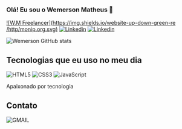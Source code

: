 ### Olá! Eu sou o Wemerson Matheus 👋

[![W.M Freelancer](https://img.shields.io/website-up-down-green-re /http/monip.org.svg)](https://wm-freelancer.vercel.app/)
[![Linkedin](https://img.shields.io/badge/LinkedIn-0077B5?style=for-the-badge&logo=linkedin&logoColor=white)](http://www.linkedin.com/in/wemerson-matheus)
[![Linkedin](https://img.shields.io/badge/Instagram-E4405F?style=for-the-badge&logo=instagram&logoColor=white)](https://www.instagram.com/wemerson_dev/)

![Wemerson GitHub stats](https://github-readme-stats.vercel.app/api?username=wemersonmatheuss&show_icons=true&theme=dark)

## Tecnologias que eu uso no meu dia

![HTML5](https://img.shields.io/badge/HTML5-E34F26?style=for-the-badge&logo=html5&logoColor=white)
![CSS3](https://img.shields.io/badge/CSS3-1572B6?style=for-the-badge&logo=css3&logoColor=white)
![JavaScript](https://img.shields.io/badge/JavaScript-F7DF1E?style=for-the-badge&logo=javascript&logoColor=black)

Apaixonado por tecnologia 

## Contato

![GMAIL](https://img.shields.io/badge/Gmail-D14836?style=for-the-badge&logo=gmail&logoColor=white)



